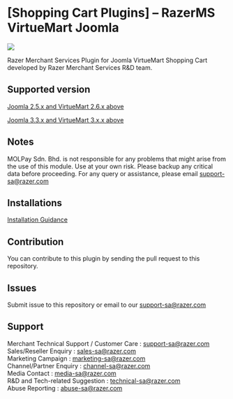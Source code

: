           
[Shopping Cart Plugins] – RazerMS VirtueMart Joomla 
=====================

<img src="https://user-images.githubusercontent.com/38641542/74416380-08e18800-4e80-11ea-9be4-3c3c211ffb9e.jpg">

Razer Merchant Services Plugin for Joomla VirtueMart Shopping Cart developed by Razer Merchant Services R&D team.


Supported version
-----------------
[Joomla 2.5.x and VirtueMart 2.6.x above](https://github.com/RazerMS/VirtueMart_Plugin/blob/master/distribution/molpay_joomla2.5_vm2.zip?raw=true)

[Joomla 3.3.x and VirtueMart 3.x.x above](https://github.com/RazerMS/VirtueMart_Plugin/blob/master/distribution/molpay_joomla3.3_vm3.zip?raw=true)

Notes
-----

MOLPay Sdn. Bhd. is not responsible for any problems that might arise from the use of this module. 
Use at your own risk. Please backup any critical data before proceeding. For any query or 
assistance, please email support-sa@razer.com 


Installations
-------------

[Installation Guidance](https://github.com/RazerMS/VirtueMart_Plugin/wiki/Installation)

Contribution
------------

You can contribute to this plugin by sending the pull request to this repository.


Issues
------------

Submit issue to this repository or email to our support-sa@razer.com


Support
-------

Merchant Technical Support / Customer Care : support-sa@razer.com <br>
Sales/Reseller Enquiry : sales-sa@razer.com <br>
Marketing Campaign : marketing-sa@razer.com <br>
Channel/Partner Enquiry : channel-sa@razer.com <br>
Media Contact : media-sa@razer.com <br>
R&D and Tech-related Suggestion : technical-sa@razer.com <br>
Abuse Reporting : abuse-sa@razer.com
